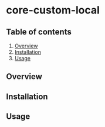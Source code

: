 # core-custom-local

## Table of contents

1. [Overview](#overview)
1. [Installation](#installation)
1. [Usage](#usage)

## Overview

## Installation

## Usage

